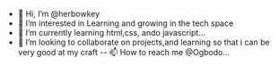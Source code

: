 - 👋 Hi, I’m @herbowkey
- 👀 I’m interested in Learning and growing in the tech space 
- 🌱 I’m currently learning html,css, ando javascript...
- 💞️ I’m looking to collaborate on projects,and learning so that i can be very good at my craft
-- 📫 How to reach me @Ogbodo...

<!---
herbowkey/herbowkey is a ✨ special ✨ repository because its `README.md` (this file) appears on your GitHub profile.
You can click the Preview link to take a look at your changes.
--->
